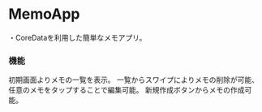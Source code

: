 # MemoApp
・CoreDataを利用した簡単なメモアプリ。

### 機能
初期画面よりメモの一覧を表示。
一覧からスワイプによりメモの削除が可能、任意のメモをタップすることで編集可能。
新規作成ボタンからメモの作成可能。
